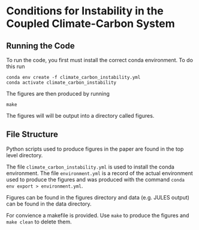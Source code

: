 # Conditions for Instability in the Coupled Climate-Carbon System

## Running the Code
To run the code, you first must install the correct conda environment.
To do this run
```
conda env create -f climate_carbon_instability.yml
conda activate climate_carbon_instability
```

The figures are then produced by running
```
make
```

The figures will will be output into a directory called figures.

## File Structure
Python scripts used to produce figures in the paper are
found in the top level directory. 

The file ```climate_carbon_instability.yml```
is used to install the conda environment. The file ```environment.yml``` is
a record of the actual environment used to produce the figures and was 
produced with the command ```conda env export > environment.yml```. 

Figures can be found in the figures directory and data (e.g. JULES output) can
be found in the data directory.

For convience a makefile is provided. Use ```make``` to produce the figures and
```make clean``` to delete them.
